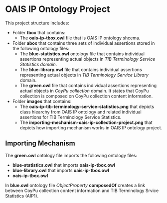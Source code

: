 # OAIS IP Ontology Project

This project structure includes:

- Folder **tbox** that contains:
  - The **oais-ip-tbox.owl** file that is OAIS IP ontology shcema.
- Folder **abox** that contains three sets of individual assertions stored in the following ontology files:  
    - The **blue-statistics.owl** ontology file that contains individual assertions representing actual objects in *TIB Terminology Service Statistics domain*. 
    - The **blue-library.owl** file that contains individual assertions representing actual objects in *TIB Terminology Service Library* domain. 
    - The **green.owl** file that contains individual assertions representing actual objects in *CoyPu collection* domain. It states that CoyPu collection is composed on CoyPu collection content information. 
- Folder **images** that contains: 
  - The **oais-ip-tib-terminology-service-statistics.png** that depicts class hiearchy from OAIS IP ontology and related individual assertions for TIB Terminology Service Statistics.
  - The **importing-mechanism-oais-ip-collection-project.png** that depicts how importing mechanism works in OAIS IP ontology project.
  
## Importing Mechanism

The **green.owl** ontology file imports the following ontology files:

- **blue-statistics.owl** that imports **oais-ip-tbox.owl**
- **blue-library.owl** that imports **oais-ip-tbox.owl**
- **oais-ip-tbox.owl**

In **blue.owl** ontology file *ObjectProperty* **composedOf** creates a link between CoyPu collection content information and TIB Terminology Srvice Statistics (AIP1).